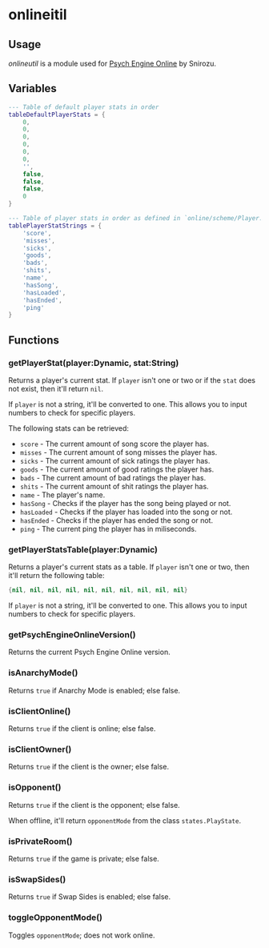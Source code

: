 # onlineitil

## Usage

*onlineutil* is a module used for [Psych Engine Online](https://github.com/Snirozu/Funkin-Psych-Online/) by Snirozu.

## Variables

```lua
--- Table of default player stats in order
tableDefaultPlayerStats = {
    0,
    0,
    0,
    0,
    0,
    0,
    '',
    false,
    false,
    false,
    0
}

--- Table of player stats in order as defined in `online/scheme/Player.hx`
tablePlayerStatStrings = {
    'score',
    'misses',
    'sicks',
    'goods',
    'bads',
    'shits',
    'name',
    'hasSong',
    'hasLoaded',
    'hasEnded',
    'ping'
}
```

## Functions

### getPlayerStat(player:Dynamic, stat:String)

Returns a player's current stat. If `player` isn't one or two or if the `stat` does not exist, then it'll return `nil`.

If `player` is not a string, it'll be converted to one. This allows you to input numbers to check for specific players.

The following stats can be retrieved:

* `score` - The current amount of song score the player has.
* `misses` - The current amount of song misses the player has.
* `sicks` - The current amount of sick ratings the player has.
* `goods` - The current amount of good ratings the player has.
* `bads` - The current amount of bad ratings the player has.
* `shits` - The current amount of shit ratings the player has.
* `name` - The player's name.
* `hasSong` - Checks if the player has the song being played or not.
* `hasLoaded` - Checks if the player has loaded into the song or not.
* `hasEnded` - Checks if the player has ended the song or not.
* `ping` - The current ping the player has in miliseconds.

### getPlayerStatsTable(player:Dynamic)

Returns a player's current stats as a table. If `player` isn't one or two, then it'll return the following table:

```lua
{nil, nil, nil, nil, nil, nil, nil, nil, nil, nil}
```

If `player` is not a string, it'll be converted to one. This allows you to input numbers to check for specific players.

### getPsychEngineOnlineVersion()

Returns the current Psych Engine Online version.

### isAnarchyMode()

Returns `true` if Anarchy Mode is enabled; else false.

### isClientOnline()

Returns `true` if the client is online; else false.

### isClientOwner()

Returns `true` if the client is the owner; else false.

### isOpponent()

Returns `true` if the client is the opponent; else false.

When offline, it'll return `opponentMode` from the class `states.PlayState`.

### isPrivateRoom()

Returns `true` if the game is private; else false.

### isSwapSides()

Returns `true` if Swap Sides is enabled; else false.

### toggleOpponentMode()

Toggles `opponentMode`; does not work online.
